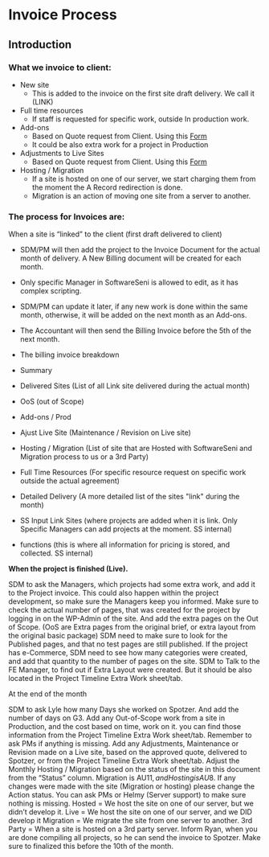 # Invoice Process

## Introduction
### What we invoice to client:
* New site
  * This is added to the invoice on the first site draft delivery. We call it (LINK)
* Full time resources
  * If staff is requested for specific work, outside In production work.
* Add-ons
  * Based on Quote request from Client. Using this <a href="https://docs.google.com/spreadsheets/d/1hEBwBKLb-iD5bb2z0GqFmUXoR1-Ot4iTf7A5-lZKdmI/edit#gid=0">Form</a>
  * It could be also extra work for a project in Production
* Adjustments to Live Sites
  * Based on Quote request from Client. Using this <a href="https://docs.google.com/spreadsheets/d/1hEBwBKLb-iD5bb2z0GqFmUXoR1-Ot4iTf7A5-lZKdmI/edit#gid=0">Form</a>
* Hosting / Migration
    * If a site is hosted on one of our server, we start charging them from the moment the A Record redirection is done.
    * Migration is an action of moving one site from a server to another.

### The process for Invoices are:

<div class="note">When a site is “linked” to the client (first draft delivered to client)</div>

* SDM/PM will then add the project to the Invoice Document for the actual month of delivery. A New Billing document will be created for each month.
* Only specific Manager in SoftwareSeni is allowed to edit, as it has complex scripting.

* SDM/PM can update it later, if any new work is done within the same month, otherwise, it will be added on the next month as an Add-ons.

* The Accountant will then send the Billing Invoice before the 5th of the next month.
* The billing invoice breakdown
 * Summary
 * Delivered Sites (List of all Link site delivered during the actual month)
 * OoS (out of Scope)
 * Add-ons / Prod
 * Ajust Live Site (Maintenance / Revision on Live site)
 * Hosting / Migration (List of site that are Hosted with SoftwareSeni and Migration process to us or a 3rd Party)
 * Full Time Resources (For specific resource request on specific work outside the actual agreement)
 * Detailed Delivery (A more detailed list of the sites "link" during the month)
 * SS Input Link Sites (where projects are added when it is link. Only Specific Managers can add projects at the moment. SS internal)
 * functions (this is where all information for pricing is stored, and collected. SS internal)

**When the project is finished (Live).**

SDM to ask the Managers, which projects had some extra work, and add it to the Project invoice. This could also happen within the project development, so make sure the Managers keep you informed.
Make sure to check the actual number of pages, that was created for the project by logging in on the WP-Admin of  the site. And add the extra pages on the Out of Scope. (OoS are Extra pages from the original brief, or extra layout from the original basic package)
SDM need to make sure to look for the Published pages, and that no test pages are still published.
If the project has e-Commerce, SDM need to see how many categories were created, and add that quantity to the number of pages on the site.
SDM to Talk to the FE Manager, to find out if Extra Layout were created. But it should be also located in the Project Timeline Extra Work sheet/tab.

At the end of the month

SDM to ask Lyle how many Days she worked on Spotzer. And add the number of days on G3.
Add any Out-of-Scope work from a site in Production, and the cost based on time, work on it. you can find those information from the Project Timeline Extra Work sheet/tab. Remember to ask PMs if anything is missing.
Add any Adjustments, Maintenance or Revision made on a Live site, based on the approved quote, delivered to Spotzer, or from the Project Timeline Extra Work sheet/tab.
Adjust the Monthly Hosting / Migration based on the status of the site in this document from the “Status” column. Migration is AU$11, and Hosting is AU$8. If any changes were made with the site (Migration or hosting) please change the Action status. You can ask PMs or Helmy (Server support) to make sure nothing is missing.
Hosted = We host the site on one of our server, but we didn’t develop it.
Live = We host the site on one of our server, and we DID develop it
Migration = We migrate the site from one server to another.
3rd Party = When a site is hosted on a 3rd party server.
Inform Ryan, when you are done compiling all projects, so he can send the invoice to Spotzer. Make sure to finalized this before the 10th of the month.


